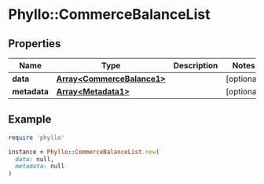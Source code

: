 # Phyllo::CommerceBalanceList

## Properties

| Name | Type | Description | Notes |
| ---- | ---- | ----------- | ----- |
| **data** | [**Array&lt;CommerceBalance1&gt;**](CommerceBalance1.md) |  | [optional] |
| **metadata** | [**Array&lt;Metadata1&gt;**](Metadata1.md) |  | [optional] |

## Example

```ruby
require 'phyllo'

instance = Phyllo::CommerceBalanceList.new(
  data: null,
  metadata: null
)
```

